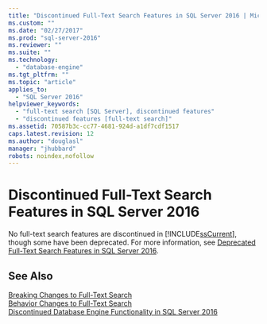 ```yaml
---
title: "Discontinued Full-Text Search Features in SQL Server 2016 | Microsoft Docs"
ms.custom: ""
ms.date: "02/27/2017"
ms.prod: "sql-server-2016"
ms.reviewer: ""
ms.suite: ""
ms.technology: 
  - "database-engine"
ms.tgt_pltfrm: ""
ms.topic: "article"
applies_to: 
  - "SQL Server 2016"
helpviewer_keywords: 
  - "full-text search [SQL Server], discontinued features"
  - "discontinued features [full-text search]"
ms.assetid: 70587b3c-cc77-4681-924d-a1df7cdf1517
caps.latest.revision: 12
ms.author: "douglasl"
manager: "jhubbard"
robots: noindex,nofollow
---
```

# Discontinued Full-Text Search Features in SQL Server 2016
  No full-text search features are discontinued in [!INCLUDE[ssCurrent](../a9notintoc/includes/sscurrent-md.md)], though some have been deprecated. For more information, see [Deprecated Full-Text Search Features in SQL Server 2016](../relational-databases/search/deprecated-full-text-search-features-in-sql-server-2016.md).  
  
## See Also  
 [Breaking Changes to Full-Text Search](../a9retired/breaking-changes-to-full-text-search.md)   
 [Behavior Changes to Full-Text Search](../a9retired/behavior-changes-to-full-text-search.md)   
 [Discontinued Database Engine Functionality in SQL Server 2016](../database-engine/discontinued-database-engine-functionality-in-sql-server-2016.md)  
  
  